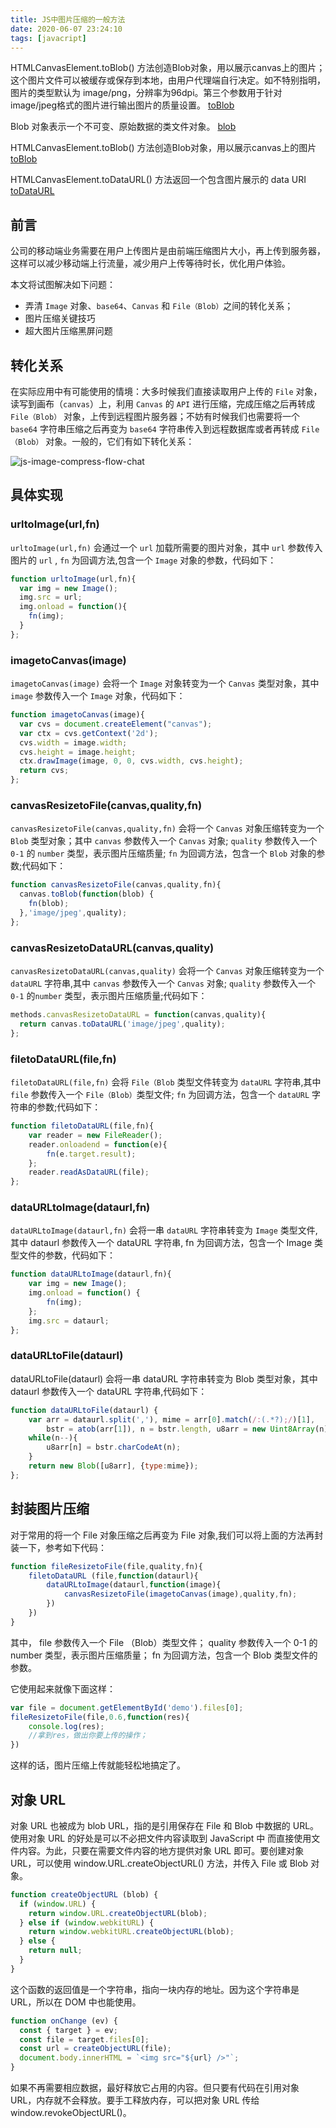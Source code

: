 ```yaml
---
title: JS中图片压缩的一般方法
date: 2020-06-07 23:24:10
tags: [javacript]
---
```


HTMLCanvasElement.toBlob() 方法创造Blob对象，用以展示canvas上的图片；这个图片文件可以被缓存或保存到本地，由用户代理端自行决定。如不特别指明，图片的类型默认为 image/png，分辨率为96dpi。第三个参数用于针对image/jpeg格式的图片进行输出图片的质量设置。
[toBlob]([HTMLCanvasElement.toBlob()](https://developer.mozilla.org/zh-CN/docs/Web/API/HTMLCanvasElement/toBlob))

Blob 对象表示一个不可变、原始数据的类文件对象。
[blob](https://developer.mozilla.org/zh-CN/docs/Web/API/Blob)

HTMLCanvasElement.toBlob() 方法创造Blob对象，用以展示canvas上的图片
[toBlob](https://developer.mozilla.org/zh-CN/docs/Web/API/HTMLCanvasElement/toBlob)

HTMLCanvasElement.toDataURL() 方法返回一个包含图片展示的 data URI
[toDataURL](https://developer.mozilla.org/zh-CN/docs/Web/API/HTMLCanvasElement/toDataURL)

## 前言

公司的移动端业务需要在用户上传图片是由前端压缩图片大小，再上传到服务器，这样可以减少移动端上行流量，减少用户上传等待时长，优化用户体验。

本文将试图解决如下问题：

- 弄清 `Image` 对象、`base64`、`Canvas` 和 `File（Blob）`之间的转化关系；
- 图片压缩关键技巧
- 超大图片压缩黑屏问题

## 转化关系

在实际应用中有可能使用的情境：大多时候我们直接读取用户上传的 `File` 对象，读写到画布（`canvas`）上，利用 `Canvas` 的 `API` 进行压缩，完成压缩之后再转成 `File（Blob）` 对象，上传到远程图片服务器；不妨有时候我们也需要将一个 `base64` 字符串压缩之后再变为 `base64` 字符串传入到远程数据库或者再转成  `File（Blob）` 对象。一般的，它们有如下转化关系：

![js-image-compress-flow-chat](/gb/js-image-compress/js-image-compress.jpg)

## 具体实现

### urltoImage(url,fn)

`urltoImage(url,fn)` 会通过一个 `url` 加载所需要的图片对象，其中 `url` 参数传入图片的 `url` , `fn` 为回调方法,包含一个 `Image` 对象的参数，代码如下：

```js
function urltoImage(url,fn){
  var img = new Image();
  img.src = url;
  img.onload = function(){
    fn(img);
  }
};
```

### imagetoCanvas(image)

`imagetoCanvas(image)` 会将一个 `Image` 对象转变为一个 `Canvas` 类型对象，其中 `image` 参数传入一个 `Image` 对象，代码如下：

```js
function imagetoCanvas(image){
  var cvs = document.createElement("canvas");
  var ctx = cvs.getContext('2d');
  cvs.width = image.width;
  cvs.height = image.height;
  ctx.drawImage(image, 0, 0, cvs.width, cvs.height);
  return cvs;
};
```

### canvasResizetoFile(canvas,quality,fn)

`canvasResizetoFile(canvas,quality,fn)` 会将一个 `Canvas` 对象压缩转变为一个 `Blob` 类型对象；其中 `canvas` 参数传入一个 `Canvas` 对象; `quality` 参数传入一个 `0-1` 的 `number` 类型，表示图片压缩质量; `fn` 为回调方法，包含一个 `Blob` 对象的参数;代码如下：

```js
function canvasResizetoFile(canvas,quality,fn){
  canvas.toBlob(function(blob) {
    fn(blob);
  },'image/jpeg',quality);
};
```

### canvasResizetoDataURL(canvas,quality)

`canvasResizetoDataURL(canvas,quality)` 会将一个 `Canvas` 对象压缩转变为一个 `dataURL` 字符串,其中 `canvas` 参数传入一个 `Canvas` 对象; `quality` 参数传入一个 `0-1` 的`number` 类型，表示图片压缩质量;代码如下：

```js
methods.canvasResizetoDataURL = function(canvas,quality){
  return canvas.toDataURL('image/jpeg',quality);
};
```

### filetoDataURL(file,fn)

`filetoDataURL(file,fn)` 会将 `File（Blob` 类型文件转变为 `dataURL` 字符串,其中 `file` 参数传入一个 `File（Blob）`类型文件; `fn` 为回调方法，包含一个 `dataURL` 字符串的参数;代码如下：

```js
function filetoDataURL(file,fn){
    var reader = new FileReader();
    reader.onloadend = function(e){
        fn(e.target.result);
    };
    reader.readAsDataURL(file);
};
```

### dataURLtoImage(dataurl,fn)

`dataURLtoImage(dataurl,fn)` 会将一串 `dataURL` 字符串转变为 `Image` 类型文件,其中 dataurl 参数传入一个 dataURL 字符串, fn 为回调方法，包含一个 Image 类型文件的参数，代码如下：

```js
function dataURLtoImage(dataurl,fn){
    var img = new Image();
    img.onload = function() {
        fn(img);
    };
    img.src = dataurl;
};
```

### dataURLtoFile(dataurl)

dataURLtoFile(dataurl) 会将一串 dataURL 字符串转变为 Blob 类型对象，其中 dataurl 参数传入一个 dataURL 字符串,代码如下：

```js
function dataURLtoFile(dataurl) {
    var arr = dataurl.split(','), mime = arr[0].match(/:(.*?);/)[1],
        bstr = atob(arr[1]), n = bstr.length, u8arr = new Uint8Array(n);
    while(n--){
        u8arr[n] = bstr.charCodeAt(n);
    }
    return new Blob([u8arr], {type:mime});
};
```

## 封装图片压缩

对于常用的将一个 File 对象压缩之后再变为 File 对象,我们可以将上面的方法再封装一下，参考如下代码：

```js
function fileResizetoFile(file,quality,fn){
    filetoDataURL (file,function(dataurl){
        dataURLtoImage(dataurl,function(image){
            canvasResizetoFile(imagetoCanvas(image),quality,fn);
        })
    })
}
```

其中， file 参数传入一个 File （Blob）类型文件； quality 参数传入一个 0-1 的 number 类型，表示图片压缩质量； fn 为回调方法，包含一个 Blob 类型文件的参数。

它使用起来就像下面这样：

```js
var file = document.getElementById('demo').files[0];
fileResizetoFile(file,0.6,function(res){
    console.log(res);
    //拿到res，做出你要上传的操作；
})
```

这样的话，图片压缩上传就能轻松地搞定了。

## 对象 URL

对象 URL 也被成为 blob URL，指的是引用保存在 File 和 Blob 中数据的 URL。使用对象 URL 的好处是可以不必把文件内容读取到 JavaScript 中 而直接使用文件内容。为此，只要在需要文件内容的地方提供对象 URL 即可。要创建对象 URL，可以使用 window.URL.createObjectURL() 方法，并传入 File 或 Blob 对象。

```js
function createObjectURL (blob) {
  if (window.URL) {
    return window.URL.createObjectURL(blob);
  } else if (window.webkitURL) {
    return window.webkitURL.createObjectURL(blob);
  } else {
    return null;
  }
}
```

这个函数的返回值是一个字符串，指向一块内存的地址。因为这个字符串是 URL，所以在 DOM 中也能使用。

```js
function onChange (ev) {
  const { target } = ev;
  const file = target.files[0];
  const url = createObjectURL(file);
  document.body.innerHTML = `<img src="${url} />"`;
}
```

如果不再需要相应数据，最好释放它占用的内容。但只要有代码在引用对象 URL，内存就不会释放。要手工释放内存，可以把对象 URL 传给 window.revokeObjectURL()。